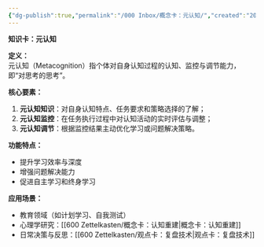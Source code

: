 ```yaml
---
{"dg-publish":true,"permalink":"/000 Inbox/概念卡：元认知/","created":"2025-09-19T08:14:53.183+08:00","updated":"2025-09-18T22:32:30.188+08:00"}
---
```


**知识卡：元认知**

**定义：**  
元认知（Metacognition）指个体对自身认知过程的认知、监控与调节能力，即“对思考的思考”。

**核心要素：**  
1. **元认知知识**：对自身认知特点、任务要求和策略选择的了解；  
2. **元认知监控**：在任务执行过程中对认知活动的实时评估与调整；  
3. **元认知调节**：根据监控结果主动优化学习或问题解决策略。

**功能特点：**  
- 提升学习效率与深度  
- 增强问题解决能力  
- 促进自主学习和终身学习



**应用场景：**  
- 教育领域（如计划学习、自我测试）  
- 心理学研究：[[600 Zettelkasten/概念卡：认知重建\|概念卡：认知重建]]
- 日常决策与反思：[[600 Zettelkasten/观点卡：复盘技术\|观点卡：复盘技术]]